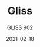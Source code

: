 ---
designer: "Claudio Dondoli - Marco Pocci"
description: "Gliss%20has%20a%20cozy%20and%20ergonomic%20shape%20which%20takes%20its%20inspiration%20from%20iconic%20chairs%20of%20the%20Fifties%2C%20featuring%20by%20the%20distinctive%20element%20of%20the%20hole%20in%20the%20shell.%20The%20collection%20stands%20out%20for%20comfort%20and%20functionality%2C%20thanks%20to%20its%20sinuous%20armrests%20that%20allow%20a%20handy%20grip%2C%20as%20well%20embrace%20the%20body.%20Barstool%20with%20polycarbonate%20shell%20and%20steel%20rod%20sled%20frame%20%D8%2011%20mm.%20Seat%20height%20650%20mm."
image_primary: "img/Gliss-902-01-zoom.jpg"
image_secondary: "../../../images/blank.png"
manufacturer: "Pedrali"
href: "https://www.pedrali.it/en/products/catalog/Stool-GLISS-902/"
subtitle: "GLISS 902"
tags: 
  - "Pedrali"
  - "stools"
title: "Gliss"
category: "stools"
slug: "/manufacturers/pedrali/stools/claudio-dondoli-marco-pocci-gliss"
date: "2021-02-18"
---